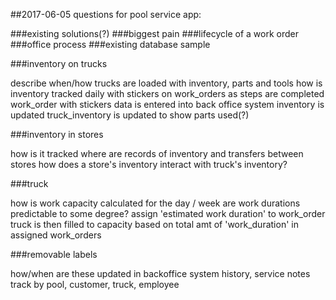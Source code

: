 ##2017-06-05	questions for pool service app:

###existing solutions(?) 
###biggest pain
###lifecycle of a work order
###office process
###existing database sample

###inventory on trucks

describe when/how trucks are loaded with inventory, parts and tools
how is inventory tracked
daily with stickers on work_orders as steps are completed
work_order with stickers data is entered into back office system
inventory is updated
truck_inventory is updated to show parts used(?)

###inventory in stores

how is it tracked
where are records of inventory and transfers between stores
how does a store's inventory interact with truck's inventory?

###truck

how is work capacity calculated for the day / week
are work durations predictable to some degree?
assign 'estimated work duration' to work_order
truck is then filled to capacity based on total amt of 'work_duration' in assigned work_orders

###removable labels

how/when are these updated in backoffice system
history, service notes
track by pool, customer, truck, employee
